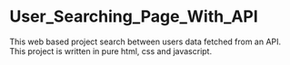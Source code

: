 # User_Searching_Page_With_API
This web based project search between users data fetched from an API. This project is written in pure html, css and javascript.
